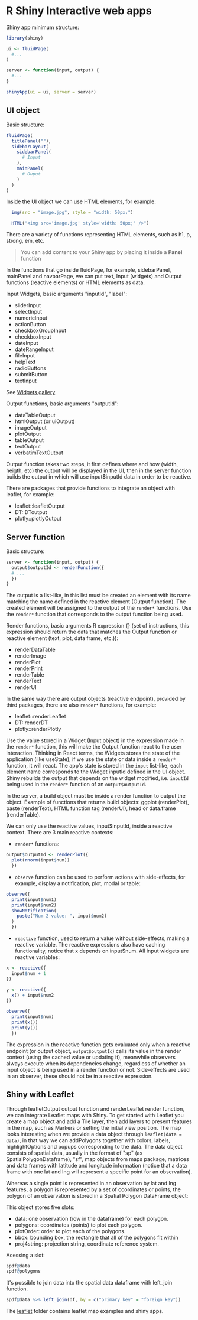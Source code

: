 # R Shiny Interactive web apps

Shiny app minimum structure:

```R
library(shiny)

ui <- fluidPage(
  #...
)

server <- function(input, output) {
  #...
}

shinyApp(ui = ui, server = server)
```

## UI object

Basic structure:

```R
fluidPage(
  titlePanel(""),
  sidebarLayout(
    sidebarPanel(
      # Input
    ),
    mainPanel(
      # Ouput
    )
  )
)
```

Inside the UI object we can use HTML elements, for example:

```R
  img(src = "image.jpg", style = "width: 50px;")
```

```R
  HTML("<img src='image.jpg' style='width: 50px;' />")
```

There are a variety of functions representing HTML elements, such as h1, p, strong, em, etc.

> You can add content to your Shiny app by placing it inside a **Panel** function

In the functions that go inside fluidPage, for example, sidebarPanel, mainPanel and navbarPage, we can
put text, Input (widgets) and Output functions (reactive elements) or HTML elements as data.

Input Widgets, basic arguments "inputId", "label":

- sliderInput
- selectInput
- numericInput
- actionButton
- checkboxGroupInput
- checkboxInput
- dateInput
- dateRangeInput
- fileInput
- helpText
- radioButtons
- submitButton
- textInput

See [Widgets gallery](https://shiny.rstudio.com/gallery/widget-gallery.html)

Output functions, basic arguments "outputId":

- dataTableOutput
- htmlOutput (or uiOutput)
- imageOutput
- plotOutput
- tableOutput
- textOutput
- verbatimTextOutput

Output function takes two steps, it first defines where and how (width, heigth, etc) the output will be displayed in the UI, then in the server function builds the output in which will use input$inputId data in order to be reactive.

There are packages that provide functions to integrate an object with leaflet, for example:

- leaflet::leafletOutput
- DT::DToutput
- plotly::plotlyOutput

## Server function

Basic structure:

```R
server <- function(input, output) {
  output$outputId <- renderFunction({
  # ...
  })
}

```

The output is a list-like, in this list must be created an element with its name matching the name defined in the reactive element (Output function). The created element will be assigned to the output of the `render*` functions. Use the `render*` function that corresponds to the output function being used.

Render functions, basic arguments R expression {} (set of instructions, this expression should return the data that matches the Output function or reactive element (text, plot, data frame, etc.)):

- renderDataTable
- renderImage
- renderPlot
- renderPrint
- renderTable
- renderText
- renderUI

In the same way there are output objects (reactive endpoint), provided by third packages, there are also `render*` functions, for example:

- leaflet::renderLeaflet
- DT::renderDT
- plotly::renderPlotly

Use the value stored in a Widget (Input object) in the expression made in the `render*` function, this will make the Output function react to the user interaction. Thinking in React terms, the Widgets stores the state of the application (like useState), if we use the state or data inside a `render*` function, it will react. The app's state is stored in the `input` list-like, each element name corresponds to the Widget inputId defined in the UI object. Shiny rebuilds the output that depends on the widget modified, i.e. `inputId` being used in the `render*` function of an `output$outputId`.

In the server, a build object must be inside a render function to output the object. Example of functions that returns build objects: ggplot (renderPlot), paste (renderText), HTML function tag (renderUI), head or data.frame (renderTable).

We can only use the reactive values, input$inputId, inside a reactive context. There are 3 main reactive contexts:

- `render*` functions:

```R
output$outputId <- renderPlot({
  plot(rnorm(input$num))
  })
```

- `observe` function can be used to perform actions with side-effects, for example, display a notification, plot, modal or table:

```R
observe({
  print(input$num1)
  print(input$num2)
  showNotification(
    paste("Num 2 value: ", input$num2)
  )
  })
```

- `reactive` function, used to return a value without side-effects, making a reactive variable. The reactive expressions also have caching functionality, notice that x depends on input$num. All input widgets are reactive variables:

```R
x <- reactive({
  input$num + 1
})

y <- reactive({
  x() + input$num2
})

observe({
  print(input$num)
  print(x())
  print(y())
  })
```

The expression in the reactive function gets evaluated only when a reactive endpoint (or output object, `output$outputId`) calls its value in the render context (using the cached value or updating it), meanwhile observers always execute when its dependencies change, regardless of whether an input object is being used in a render function or not. Side-effects are used in an observer, these should not be in a reactive expression.

## Shiny with Leaflet

Through leafletOutput output function and renderLeaflet render function, we can integrate Leaflet maps with Shiny. To get started with Leaflet you create a map object and add a Tile layer, then add layers to present features in the map, such as Markers or setting the initial view position. The map looks interesting when we provide a data object through `leaflet(data = data)`, in that way we can addPolygons together with colors, labels, highlightOptions and popups corresponding to the data. The data object consists of spatial data, usually in the format of "sp" (as SpatialPolygonDataframe), "sf", map objects from maps package, matrices and data frames with latitude and longitude information (notice that a data frame with one lat and lng will represent a specific point for an observation).

Whereas a single point is represented in an observation by lat and lng features, a polygon is represented by a set of coordinates or points, the polygon of an observation is stored in a Spatial Polygon DataFrame object:

This object stores five slots:

- data: one observation (row in the dataframe) for each polygon.
- polygons: coordinates (points) to plot each polygon.
- plotOrder: order to plot each of the polygons.
- bbox: bounding box, the rectangle that all of the polygons fit within
- proj4string: projection string, coordinate reference system.

Acessing a slot:

```R
spdf@data
spdf@polygons
```

It's possible to join data into the spatial data dataframe with left_join function.

```R
spdf@data %>% left_join(df, by = c("primary_key" = "foreign_key"))
```

The [leaflet](/leaflet/) folder contains leaflet map examples and shiny apps.
